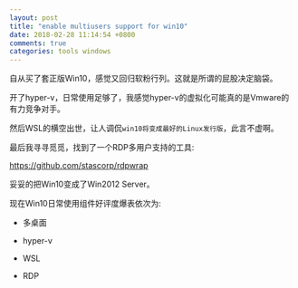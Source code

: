 ```yaml
---
layout: post
title: "enable multiusers support for win10"
date: 2018-02-28 11:14:54 +0800
comments: true
categories: tools windows
---
```


自从买了套正版Win10，感觉又回归软粉行列。这就是所谓的屁股决定脑袋。

开了hyper-v，日常使用足够了，我感觉hyper-v的虚拟化可能真的是Vmware的有力竞争对手。

然后WSL的横空出世，让人调侃`win10将变成最好的Linux发行版`，此言不虚啊。

最后我寻寻觅觅，找到了一个RDP多用户支持的工具:

https://github.com/stascorp/rdpwrap

妥妥的把Win10变成了Win2012 Server。

现在Win10日常使用组件好评度爆表依次为:

* 多桌面

* hyper-v

* WSL

* RDP
